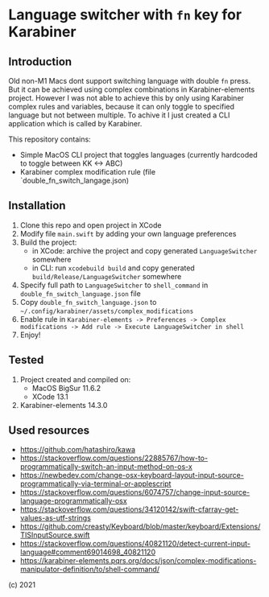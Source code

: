 # Language switcher with `fn` key for Karabiner

## Introduction

Old non-M1 Macs dont support switching language with double `fn` press. But it can be achieved using complex combinations 
in Karabiner-elements project. However I was not able to achieve this by only using Karabiner complex rules and 
variables, because it can only toggle to specified language but not between multiple. To achive it I just created a CLI application
which is called by Karabiner.

This repository contains:
- Simple MacOS CLI project that toggles languages (currently hardcoded to toggle between KK <-> ABC)
- Karabiner complex modification rule (file `double_fn_switch_langage.json)

## Installation

1. Clone this repo and open project in XCode
2. Modify file `main.swift` by adding your own language preferences
3. Build the project:
   * in XCode: archive the project and copy generated `LanguageSwitcher` somewhere
   * in CLI: run `xcodebuild build` and copy generated `build/Release/LanguageSwitcher` somewhere
4. Specify full path to `LanguageSwitcher` to `shell_command` in `double_fn_switch_language.json` file
5. Copy `double_fn_switch_language.json` to `~/.config/karabiner/assets/complex_modifications`
6. Enable rule in `Karabiner-elements -> Preferences -> Complex modifications -> Add rule -> Execute LanguageSwitcher in shell`
7. Enjoy!

## Tested
1. Project created and compiled on:
    * MacOS BigSur 11.6.2
    * XCode 13.1
2. Karabiner-elements 14.3.0

## Used resources
* https://github.com/hatashiro/kawa
* https://stackoverflow.com/questions/22885767/how-to-programmatically-switch-an-input-method-on-os-x
* https://newbedev.com/change-osx-keyboard-layout-input-source-programmatically-via-terminal-or-applescript
* https://stackoverflow.com/questions/6074757/change-input-source-language-programmatically-osx
* https://stackoverflow.com/questions/34120142/swift-cfarray-get-values-as-utf-strings
* https://github.com/creasty/Keyboard/blob/master/keyboard/Extensions/TISInputSource.swift
* https://stackoverflow.com/questions/40821120/detect-current-input-language#comment69014698_40821120
* https://karabiner-elements.pqrs.org/docs/json/complex-modifications-manipulator-definition/to/shell-command/


(c) 2021
